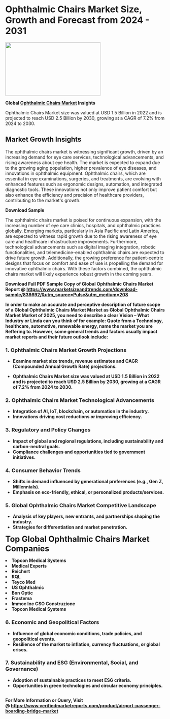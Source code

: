 <H1>Ophthalmic Chairs Market Size, Growth and Forecast from 2024 - 2031</H1><img class="aligncenter size-medium wp-image-584254" src="https://thirdeyenews.in/wp-content/uploads/2024/09/Global-Market-Research-300x168.jpeg" alt="" width="300" height="168" /><p><strong>Global&nbsp;<a href="https://www.marketsizeandtrends.com/download-sample/838692/&amp;utm_source=Pulse&amp;utm_medium=208">Ophthalmic Chairs Market</a> Insights</strong></p><p>Ophthalmic Chairs Market size was valued at USD 1.5 Billion in 2022 and is projected to reach USD 2.5 Billion by 2030, growing at a CAGR of 7.2% from 2024 to 2030.</p><p><h2>Market Growth Insights</h2> <p>The ophthalmic chairs market is witnessing significant growth, driven by an increasing demand for eye care services, technological advancements, and rising awareness about eye health. The market is expected to expand due to the growing aging population, higher prevalence of eye diseases, and innovations in ophthalmic equipment. Ophthalmic chairs, which are essential in eye examinations, surgeries, and treatments, are evolving with enhanced features such as ergonomic designs, automation, and integrated diagnostic tools. These innovations not only improve patient comfort but also enhance the efficiency and precision of healthcare providers, contributing to the market's growth.</p> <p><strong>Download Sample</strong></p> <p>The ophthalmic chairs market is poised for continuous expansion, with the increasing number of eye care clinics, hospitals, and ophthalmic practices globally. Emerging markets, particularly in Asia Pacific and Latin America, are expected to witness rapid growth due to the rising awareness of eye care and healthcare infrastructure improvements. Furthermore, technological advancements such as digital imaging integration, robotic functionalities, and telemedicine-enabled ophthalmic chairs are expected to drive future growth. Additionally, the growing preference for patient-centric designs that focus on comfort and ease of use is propelling the demand for innovative ophthalmic chairs. With these factors combined, the ophthalmic chairs market will likely experience robust growth in the coming years. <p><strong></p><p><span class=""><strong>Download Full PDF Sample Copy of Global Ophthalmic Chairs Market Report</strong> @ <a href="https://www.marketsizeandtrends.com/download-sample/838692/&amp;utm_source=Pulse&amp;utm_medium=208" target="_blank">https://www.marketsizeandtrends.com/download-sample/838692/&amp;utm_source=Pulse&amp;utm_medium=208</a></span></p><p>In order to make an accurate and perceptive description of future scope of a Global&nbsp;Ophthalmic Chairs Market Market as Global&nbsp;Ophthalmic Chairs Market Market of 2025, you need to describe a clear Vision &ndash; What Industry or Linda can you think of for example: Quote from a Technology, healthcare, automotive, renewable energy, name the market you are Reffering to. However, some general trends and factors usually impact market reports and their future outlook include:</p><h3>1.&nbsp;<strong>Ophthalmic Chairs Market Growth Projections</strong></h3><ul><li>Examine market size trends, revenue estimates and CAGR (Compounded Annual Growth Rate) projections.</li><li><p>Ophthalmic Chairs Market size was valued at USD 1.5 Billion in 2022 and is projected to reach USD 2.5 Billion by 2030, growing at a CAGR of 7.2% from 2024 to 2030.</p></li></ul><h3>2.&nbsp;<strong>Ophthalmic Chairs Market Technological Advancements</strong></h3><ul><li>Integration of AI, IoT, blockchain, or automation in the industry.</li><li>Innovations driving cost reductions or improving efficiency.</li></ul><h3>3.&nbsp;<strong>Regulatory and Policy Changes</strong></h3><ul><li>Impact of global and regional regulations, including sustainability and carbon-neutral goals.</li><li>Compliance challenges and opportunities tied to government initiatives.</li></ul><h3>4.&nbsp;<strong>Consumer Behavior Trends</strong></h3><ul><li>Shifts in demand influenced by generational preferences (e.g., Gen Z, Millennials).</li><li>Emphasis on eco-friendly, ethical, or personalized products/services.</li></ul><h3>5.&nbsp;<strong>Global Ophthalmic Chairs Market Competitive Landscape</strong></h3><ul><li>Analysis of key players, new entrants, and partnerships shaping the industry.</li><li>Strategies for differentiation and market penetration.</li></ul><p data-pm-slice="1 1 []"><span style="color: inherit; font-family: inherit; font-size: 25px;">Top Global Ophthalmic Chairs Market Companies</span></p><div class="" data-test-id=""><p><li>Topcon Medical Systems</li><li> Medical Experts</li><li> Reichert</li><li> RQL</li><li> Teyco Med</li><li> US Ophthalmic</li><li> Bon Optic</li><li> Frastema</li><li> Immoc Inc CSO Construzione</li><li> Topcon Medical Systems</li></p></div><h3>6.&nbsp;<strong>Economic and Geopolitical Factors</strong></h3><ul><li>Influence of global economic conditions, trade policies, and geopolitical events.</li><li>Resilience of the market to inflation, currency fluctuations, or global crises.</li></ul><h3>7.&nbsp;<strong>Sustainability and ESG (Environmental, Social, and Governance)</strong></h3><ul><li>Adoption of sustainable practices to meet ESG criteria.</li><li>Opportunities in green technologies and circular economy principles.</li></ul><h2><strong style="font-size: 14px;">For More Information or Query, Visit @&nbsp;</strong><a style="background-color: #ffffff; font-size: 14px;" href="https://www.marketsizeandtrends.com/report/ophthalmic-chairs-market/" target="_blank">https://www.verifiedmarketreports.com/product/airport-passenger-boarding-bridge-market</a></h2>
